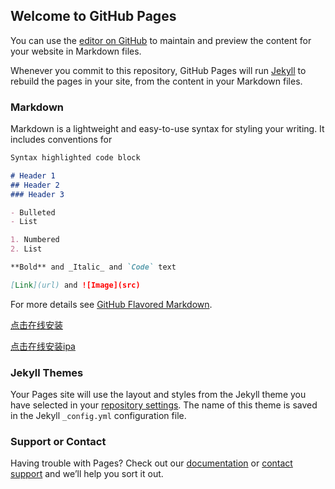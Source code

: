 ## Welcome to GitHub Pages

You can use the [editor on GitHub](https://github.com/liangsuifengc/OCPay/edit/master/index.md) to maintain and preview the content for your website in Markdown files.

Whenever you commit to this repository, GitHub Pages will run [Jekyll](https://jekyllrb.com/) to rebuild the pages in your site, from the content in your Markdown files.

### Markdown

Markdown is a lightweight and easy-to-use syntax for styling your writing. It includes conventions for

```markdown
Syntax highlighted code block

# Header 1
## Header 2
### Header 3

- Bulleted
- List

1. Numbered
2. List

**Bold** and _Italic_ and `Code` text

[Link](url) and ![Image](src)
```

For more details see [GitHub Flavored Markdown](https://guides.github.com/features/mastering-markdown/).

[点击在线安装](https://github.com/liangsuifengc/OCPay/blob/master/download.html)


<a href="itms-services://?action=download-manifest&url=https://s3-ap-southeast-1.amazonaws.com/stormfives/ios/manifest.plist">点击在线安装ipa</a>


### Jekyll Themes

Your Pages site will use the layout and styles from the Jekyll theme you have selected in your [repository settings](https://github.com/liangsuifengc/OCPay/settings). The name of this theme is saved in the Jekyll `_config.yml` configuration file.

### Support or Contact

Having trouble with Pages? Check out our [documentation](https://help.github.com/categories/github-pages-basics/) or [contact support](https://github.com/contact) and we’ll help you sort it out.


